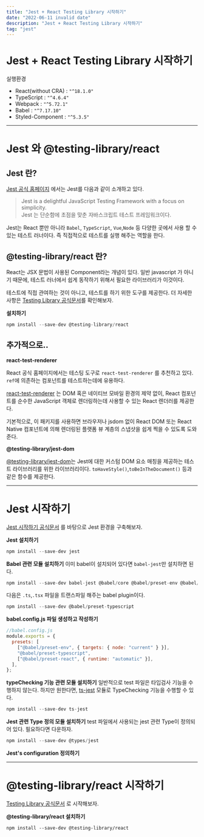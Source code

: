 ```yaml
---
title: "Jest + React Testing Library 시작하기"
date: "2022-06-11 invalid date"
description: "Jest + React Testing Library 시작하기"
tag: "jest"
---
```


# Jest + React Testing Library 시작하기

실행환경
- React(without CRA) : `"^18.1.0"`
- TypeScript : `"^4.6.4"`
- Webpack : `"^5.72.1"`
- Babel : `"^7.17.10"`
- Styled-Component : `"^5.3.5"`

---

# Jest 와 @testing-library/react

## Jest 란?

[Jest 공식 홈페이지](https://jestjs.io/) 에서는 Jest를 다음과 같이 소개하고 있다.

> Jest is a delightful JavaScript Testing Framework with a focus on simplicity.<br>
> Jest 는 단순함에 초점을 맞춘 자바스크립트 테스트 프레임워크이다.

Jest는 React 뿐만 아니라 `Babel`, `TypeScript`, `Vue`,`Node` 등 다양한 곳에서 사용 할 수 있는 테스트 러너이다. 즉 직접적으로 테스트를 실행 해주는 역할을 한다.



## @testing-library/react 란?

React는 JSX 문법이 사용된 Component라는 개념이 있다. 일반 javascript 가 아니기 때문에, 테스트 러너에서 쉽게 동작하기 위해서 필요한 라이브러리가 이것이다.

테스트에 직접 관여하는 것이 아니고, 테스트를 하기 위한 도구를 제공한다. 더 자세한 사항은 [Testing Library 공식문서](https://testing-library.com/docs/react-testing-library/intro/)를 확인해보자.

**설치하기**

```javascript
npm install --save-dev @testing-library/react
```

## 추가적으로..

**react-test-renderer**

React 공식 홈페이지에서는 테스팅 도구로 `react-test-renderer` 를 추천하고 있다. `ref`에 의존하는 컴포넌트를 테스트하는데에 유용하다.

[react-test-renderer](https://ko.reactjs.org/docs/test-renderer.html#testrenderer-instance) 는 DOM 혹은 네이티브 모바일 환경의 제약 없이, React 컴포넌트를 순수한 JavaScript 객체로 렌더링하는데 사용할 수 있는 React 렌더러를 제공한다.

기본적으로, 이 패키지를 사용하면 브라우저나 jsdom 없이 React DOM 또는 React Native 컴포넌트에 의해 렌더링된 플랫폼 뷰 계층의 스냅샷을 쉽게 찍을 수 있도록 도와준다.

**@testing-library/jest-dom**

[@testing-library/jest-dom](https://testing-library.com/docs/ecosystem-jest-dom/)는 Jest에 대한 커스텀 DOM 요소 매칭을 제공하는 테스트 라이브러리를 위한 라이브러리이다. `toHaveStyle()`,`toBeInTheDocument()` 등과 같은 함수를 제공한다.

---

# Jest 시작하기

[Jest 시작하기 공식문서](https://jestjs.io/docs/getting-started#generate-a-basic-configuration-file) 를 바탕으로 Jest 환경을 구축해보자.

**Jest 설치하기**

```javascript
npm install --save-dev jest
```

**Babel 관련 모듈 설치하기**
이미 babel이 설치되어 있다면 `babel-jest`만 설치하면 된다.
```javascript
npm install --save-dev babel-jest @babel/core @babel/preset-env @babel/preset-react
```

다음은 `.ts`,`.tsx` 파일을 트랜스파일 해주는 babel plugin이다.
```javascript
npm install --save-dev @babel/preset-typescript
```

**babel.config.js 파일 생성하고 작성하기**
```javascript
//babel.config.js
module.exports = {
  presets: [
    ["@babel/preset-env", { targets: { node: "current" } }],
    "@babel/preset-typescript",
    ["@babel/preset-react", { runtime: "automatic" }],
  ],
};
```

**typeChecking 기능 관련 모듈 설치하기**
일반적으로 test 파일은 타입검사 기능을 수행하지 않는다. 하지만 원한다면, [ts-jest](https://github.com/kulshekhar/ts-jest) 모듈로 TypeChecking 기능을 수행할 수 있다.
```javascript
npm install --save-dev ts-jest
```

**Jest 관련 Type 정의 모듈 설치하기**
test 파일에서 사용되는 jest 관련 Type이 정의되어 있다. 필요하다면 다운하자.
```javascript
npm install --save-dev @types/jest
```

**Jest's configuration 정의하기**



---

#  @testing-library/react 시작하기

[Testing Library 공식문서](https://testing-library.com/docs/react-testing-library/intro/) 로 시작해보자.
<br>

**@testing-library/react 설치하기**
```javscript
npm install --save-dev @testing-library/react
```
